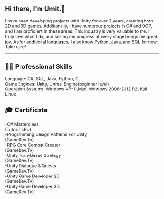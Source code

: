 ## Hi there, I'm Umit.👋

I have been developing projects with Unity for over 2 years, creating both 2D and 3D games. Additionally, I have numerous projects in C# and OOP, and I am proficient in these areas. This industry is very valuable to me. I truly love what I do, and seeing my progress at every stage brings me great joy. As for additional languages, I also know Python, Java, and SQL for now. Take care!

---------------------------------------------------------------------------------------------------------------------------------------

## 👨‍💻 Professional Skills
Language: C#, SQL, Java, Python, C.  
Game Engines: Unity, Unreal Engine(beginner level)  
Operation Systems: Windows XP-11,Mac, Windows 2008-2012 R2, Kali Linux  

## 🎓 Certificate
-C# Masterclass  
(TutorialsEU)  
-Programming Design Patterns For Unity  
(GameDev.Tv)  
-RPG Core Combat Creator  
(GameDev.Tv)  
-Unity Turn-Based Strategy  
(GameDev.Tv)  
-Unity Dialogue & Quests   
(GameDev.Tv)  
-Unity Game Developer 2D  
(GameDev.Tv)  
-Unity Game Developer 3D  
(GameDev.Tv)  



<!--
**umitcanyucesoy/umitcanyucesoy** is a ✨ _special_ ✨ repository because its `README.md` (this file) appears on your GitHub profile.

Here are some ideas to get you started:

- 🔭 I’m currently working on ...
- 🌱 I’m currently learning ...
- 👯 I’m looking to collaborate on ...
- 🤔 I’m looking for help with ...
- 💬 Ask me about ...
- 📫 How to reach me: ...
- 😄 Pronouns: ...
- ⚡ Fun fact: ...
-->
